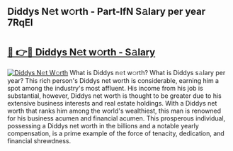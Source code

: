 ## Diddys N𝚎t w𝚘rth - Part-lfN S𝚊lary per year 7RqEl

# <h2><a href="http://gc04ycb.nevu.top/?p=Diddys">🔗 👉🔴 Diddys N𝚎t w𝚘rth - S𝚊lary</a></h2>

[![Diddys N𝚎t W𝚘rth](https://i.imgur.com/Oavwk0R.jpeg)](http://gc04ycb.nevu.top/?p=Diddys)
What is Diddys n𝚎t w𝚘rth? What is Diddys s𝚊lary per year?
This rich person's Diddys net worth is considerable, earning him a spot among the industry's most affluent. His income from his job is substantial, however, Diddys net worth is thought to be greater due to his extensive business interests and real estate holdings. With a Diddys net worth that ranks him among the world's wealthiest, this man is renowned for his business acumen and financial acumen. This prosperous individual, possessing a Diddys net worth in the billions and a notable yearly compensation, is a prime example of the force of tenacity, dedication, and financial shrewdness.
